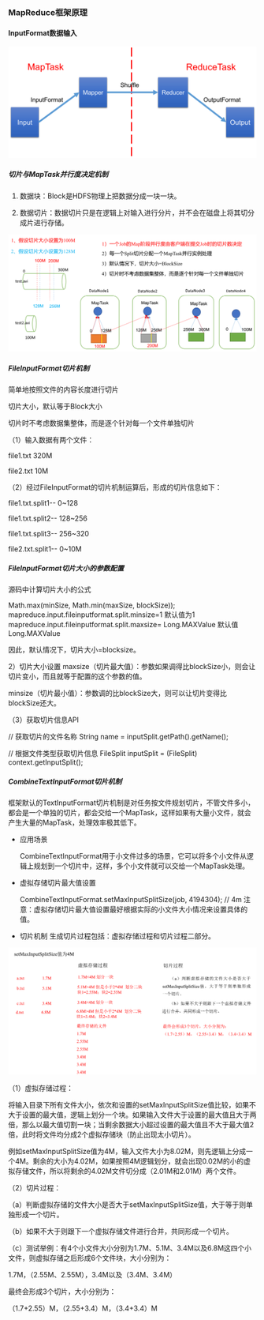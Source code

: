 ### MapReduce框架原理

#### InputFormat数据输入

![](../images/202104_01/30.png)

##### 切片与MapTask并行度决定机制

1. 数据块：Block是HDFS物理上把数据分成一块一块。

2. 数据切片：数据切片只是在逻辑上对输入进行分片，并不会在磁盘上将其切分成片进行存储。

![](../images/202104_01/31.png)

##### FileInputFormat切片机制

简单地按照文件的内容长度进行切片

切片大小，默认等于Block大小

切片时不考虑数据集整体，而是逐个针对每一个文件单独切片

（1）输入数据有两个文件：

file1.txt  320M

file2.txt  10M

（2）经过FileInputFormat的切片机制运算后，形成的切片信息如下：

file1.txt.split1-- 0~128

file1.txt.split2-- 128~256

file1.txt.split3-- 256~320

file2.txt.split1-- 0~10M

##### FileInputFormat切片大小的参数配置

源码中计算切片大小的公式

Math.max(minSize, Math.min(maxSize, blockSize)); 
mapreduce.input.fileinputformat.split.minsize=1 默认值为1
mapreduce.input.fileinputformat.split.maxsize= Long.MAXValue 默认值Long.MAXValue

因此，默认情况下，切片大小=blocksize。

2）切片大小设置
maxsize（切片最大值）：参数如果调得比blockSize小，则会让切片变小，而且就等于配置的这个参数的值。

minsize（切片最小值）：参数调的比blockSize大，则可以让切片变得比blockSize还大。

（3）获取切片信息API

// 获取切片的文件名称
String name = inputSplit.getPath().getName();

// 根据文件类型获取切片信息
FileSplit inputSplit = (FileSplit) context.getInputSplit();

##### CombineTextInputFormat切片机制

框架默认的TextInputFormat切片机制是对任务按文件规划切片，不管文件多小，都会是一个单独的切片，都会交给一个MapTask，这样如果有大量小文件，就会产生大量的MapTask，处理效率极其低下。

- 应用场景

    CombineTextInputFormat用于小文件过多的场景，它可以将多个小文件从逻辑上规划到一个切片中，这样，多个小文件就可以交给一个MapTask处理。

- 虚拟存储切片最大值设置

    CombineTextInputFormat.setMaxInputSplitSize(job, 4194304); // 4m
    注意：虚拟存储切片最大值设置最好根据实际的小文件大小情况来设置具体的值。

- 切片机制
    生成切片过程包括：虚拟存储过程和切片过程二部分。

![](../images/202104_01/32.png)

（1）虚拟存储过程：

将输入目录下所有文件大小，依次和设置的setMaxInputSplitSize值比较，如果不大于设置的最大值，逻辑上划分一个块。如果输入文件大于设置的最大值且大于两倍，那么以最大值切割一块；当剩余数据大小超过设置的最大值且不大于最大值2倍，此时将文件均分成2个虚拟存储块（防止出现太小切片）。

例如setMaxInputSplitSize值为4M，输入文件大小为8.02M，则先逻辑上分成一个4M。剩余的大小为4.02M，如果按照4M逻辑划分，就会出现0.02M的小的虚拟存储文件，所以将剩余的4.02M文件切分成（2.01M和2.01M）两个文件。

（2）切片过程：

（a）判断虚拟存储的文件大小是否大于setMaxInputSplitSize值，大于等于则单独形成一个切片。

（b）如果不大于则跟下一个虚拟存储文件进行合并，共同形成一个切片。

（c）测试举例：有4个小文件大小分别为1.7M、5.1M、3.4M以及6.8M这四个小文件，则虚拟存储之后形成6个文件块，大小分别为：

1.7M，（2.55M、2.55M），3.4M以及（3.4M、3.4M）

最终会形成3个切片，大小分别为：

（1.7+2.55）M，（2.55+3.4）M，（3.4+3.4）M